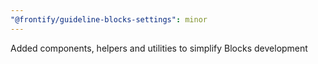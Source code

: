 ```yaml
---
"@frontify/guideline-blocks-settings": minor
---
```


Added components, helpers and utilities to simplify Blocks development
